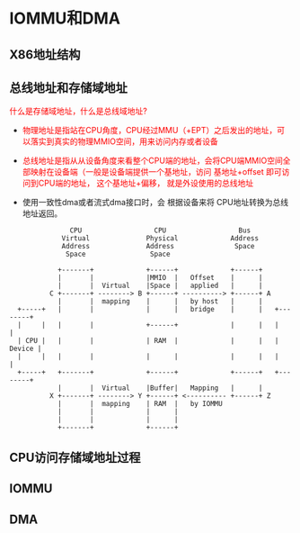 # IOMMU和DMA



## X86地址结构





## 总线地址和存储域地址

<font color=red>什么是存储域地址，什么是总线域地址?</font>

* <font color=red>物理地址是指站在CPU角度，CPU经过MMU（+EPT）之后发出的地址，可以落实到真实的物理MMIO空间，用来访问内存或者设备</font>

* <font color=red>总线地址是指从从设备角度来看整个CPU端的地址，会将CPU端MMIO空间全部映射在设备端（一般是设备端提供一个基地址，访问 基地址+offset 即可访问到CPU端的地址， 这个基地址+偏移， 就是外设使用的总线地址</font>
* 使用一致性dma或者流式dma接口时，会 根据设备来将 CPU地址转换为总线地址返回。



```
               CPU                  CPU                  Bus
             Virtual              Physical             Address
             Address              Address               Space
              Space                Space

            +-------+             +------+             +------+
            |       |             |MMIO  |   Offset    |      |
            |       |  Virtual    |Space |   applied   |      |
          C +-------+ --------> B +------+ ----------> +------+ A
            |       |  mapping    |      |   by host   |      |
  +-----+   |       |             |      |   bridge    |      |   +--------+
  |     |   |       |             +------+             |      |   |        |
  | CPU |   |       |             | RAM  |             |      |   | Device |
  |     |   |       |             |      |             |      |   |        |
  +-----+   +-------+             +------+             +------+   +--------+
            |       |  Virtual    |Buffer|   Mapping   |      |
          X +-------+ --------> Y +------+ <---------- +------+ Z
            |       |  mapping    | RAM  |   by IOMMU
            |       |             |      |
            |       |             |      |
            +-------+             +------+
```





## CPU访问存储域地址过程





## IOMMU









## DMA





